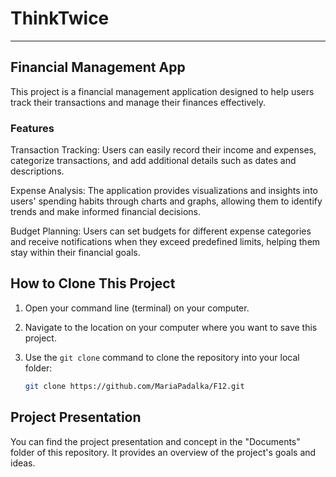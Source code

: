# ThinkTwice
---------------
## Financial Management App
This project is a financial management application designed to help users track their transactions and manage their finances effectively.

### Features

Transaction Tracking: Users can easily record their income and expenses, categorize transactions, and add additional details such as dates and descriptions.

Expense Analysis: The application provides visualizations and insights into users' spending habits through charts and graphs, allowing them to identify trends and make informed financial decisions.

Budget Planning: Users can set budgets for different expense categories and receive notifications when they exceed predefined limits, helping them stay within their financial goals.

## How to Clone This Project

1. Open your command line (terminal) on your computer.

2. Navigate to the location on your computer where you want to save this project.

3. Use the `git clone` command to clone the repository into your local folder:

   ```bash
   git clone https://github.com/MariaPadalka/F12.git
   
## Project Presentation
You can find the project presentation and concept in the "Documents" folder of this repository. It provides an overview of the project's goals and ideas.
